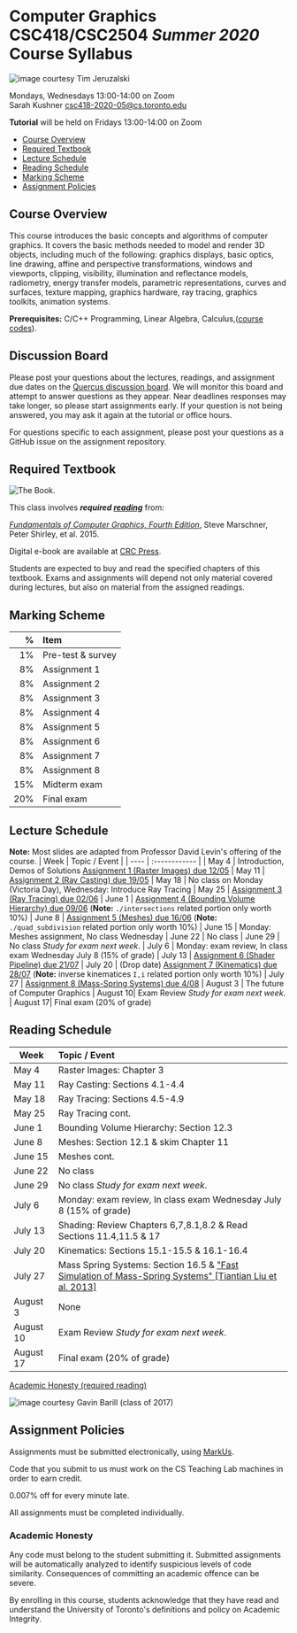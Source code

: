 # Computer Graphics CSC418/CSC2504 _Summer 2020_ <br> Course Syllabus

![_image courtesy Tim Jeruzalski_](images/bunny-rigid-body.gif)

Mondays, Wednesdays 13:00-14:00 on Zoom  
Sarah Kushner
csc418-2020-05@cs.toronto.edu  

**Tutorial** will be held on Fridays 13:00-14:00 on Zoom

- [Course Overview](#course-overview)
- [Required Textbook](#required-textbook)
- [Lecture Schedule](#lecture-schedule)
- [Reading Schedule](#reading-schedule)
- [Marking Scheme](#marking-scheme)
- [Assignment Policies](#assignment-policies)

## Course Overview

This course introduces the basic concepts and algorithms of computer graphics.
It covers the basic methods needed to model and render 3D objects, including
much of the following: graphics displays, basic optics, line drawing, affine and
perspective transformations, windows and viewports, clipping, visibility,
illumination and reflectance models, radiometry, energy transfer models,
parametric representations, curves and surfaces, texture mapping, graphics
hardware, ray tracing, graphics toolkits, animation systems.

**Prerequisites:** C/C++ Programming, Linear Algebra, Calculus,([course
codes](https://fas.calendar.utoronto.ca/course/csc418h1)).

## Discussion Board

Please post your questions about the lectures, readings, and assignment due dates on the
[Quercus discussion
board](https://q.utoronto.ca/courses/159857/discussion_topics). We will monitor
this board and attempt to answer questions as they appear. Near deadlines
responses may take longer, so please start assignments early. If your question
is not being answered, you may ask it again at the tutorial or office hours.

For questions specific to each assignment, please post your questions as a GitHub issue
on the assignment repository.

## Required Textbook

![The Book.](https://www.cs.cornell.edu/~srm/fcg4/K22616_cover-300.jpg)

This class involves  **_required [reading](https://en.wikipedia.org/wiki/Reading)_** from:

[_Fundamentals of Computer Graphics, Fourth
Edition_](https://www.cs.cornell.edu/~srm/fcg4/), Steve Marschner, Peter Shirley,
et al. 2015.

Digital e-book are available at [CRC
Press](https://www.crcpress.com/Fundamentals-of-Computer-Graphics-Fourth-Edition/Marschner-Shirley/p/book/9781482229394).

Students are expected to buy and read the specified chapters of this textbook.
Exams and assignments will depend not only material covered during lectures,
but also on material from the assigned readings.

## Marking Scheme

| % | Item |
| ----: | :-------------- |
| 1% | Pre-test & survey |
| 8% | Assignment 1 | 
| 8% | Assignment 2 | 
| 8% | Assignment 3 | 
| 8% | Assignment 4 | 
| 8% | Assignment 5 | 
| 8% | Assignment 6 | 
| 8% | Assignment 7 | 
| 8% | Assignment 8 | 
| 15% | Midterm exam |
| 20% | Final exam |

## Lecture Schedule
**Note:** Most slides are adapted from Professor David Levin's offering of the course.
| Week | Topic / Event |
| ---- | :------------ |
| May 4    | Introduction, Demos of Solutions [Assignment 1 (Raster Images) due 12/05](https://github.com/alecjacobson/computer-graphics-raster-images)
| May 11   | [Assignment 2 (Ray Casting) due 19/05](https://github.com/alecjacobson/computer-graphics-ray-casting)
| May 18   | No class on Monday (Victoria Day), Wednesday: Introduce Ray Tracing 
| May 25   | [Assignment 3 (Ray Tracing) due 02/06](https://github.com/alecjacobson/computer-graphics-ray-tracing) 
| June 1   | [Assignment 4 (Bounding Volume Hierarchy) due 09/06](https://github.com/alecjacobson/computer-graphics-bounding-volume-hierarchy) (**Note:** `./intersections` related portion only worth 10%)
| June 8   | [Assignment 5 (Meshes) due 16/06](https://github.com/alecjacobson/computer-graphics-meshes) (**Note:** `./quad_subdivision` related portion only worth 10%)
| June 15  | Monday: Meshes assignment, No class Wednesday
| June 22  | No class
| June 29  | No class _Study for exam next week_.
| July 6   | Monday: exam review, In class exam Wednesday July 8 (15% of grade)
| July 13  | [Assignment 6 (Shader Pipeline) due 21/07](https://github.com/alecjacobson/computer-graphics-shader-pipeline)
| July 20  | (Drop date) [Assignment 7 (Kinematics) due 28/07](https://github.com/alecjacobson/computer-graphics-kinematics) (**Note:** inverse kinematices `I,i` related portion only worth 10%)
| July 27  | [Assignment 8 (Mass-Spring Systems) due 4/08](https://github.com/alecjacobson/computer-graphics-mass-spring-systems)
| August 3 | The future of Computer Graphics
| August 10| Exam Review _Study for exam next week_.
| August 17| Final exam (20% of grade)

## Reading Schedule

| Week | Topic / Event |
| ---- | :------------ |
| May 4    | Raster Images: Chapter 3
| May 11   | Ray Casting: Sections 4.1-4.4
| May 18   | Ray Tracing: Sections 4.5-4.9
| May 25   | Ray Tracing cont.
| June 1   | Bounding Volume Hierarchy: Section 12.3
| June 8   | Meshes: Section 12.1 & skim Chapter 11
| June 15  | Meshes cont.
| June 22  | No class
| June 29  | No class _Study for exam next week_.
| July 6   | Monday: exam review, In class exam Wednesday July 8 (15% of grade)
| July 13  | Shading: Review Chapters 6,7,8.1,8.2 & Read Sections 11.4,11.5 & 17
| July 20  | Kinematics: Sections 15.1-15.5 & 16.1-16.4
| July 27  | Mass Spring Systems: Section 16.5 & ["Fast Simulation of Mass-Spring Systems" [Tiantian Liu et al. 2013]](http://graphics.berkeley.edu/papers/Liu-FSM-2013-11/Liu-FSM-2013-11.pdf)
| August 3 | None
| August 10| Exam Review _Study for exam next week_.
| August 17| Final exam (20% of grade)

[Academic Honesty (required reading)](#academichonesty)

![_image courtesy Gavin Barill (class of 2017)_](images/gavin-barill-snowglobe.jpg)

## Assignment Policies

Assignments must be submitted electronically, using [MarkUs](https://markus.teach.cs.toronto.edu/csc418-2020-05/).

Code that you submit to us must work on the CS Teaching Lab machines in order to earn credit.

0.007% off for every minute late.

All assignments must be completed individually.

### Academic Honesty

Any code must belong to the student submitting it. Submitted assignments will
be automatically analyzed to identify suspicious levels of code similarity.
Consequences of committing an academic offence can be severe.

By enrolling in this course, students acknowledge that they have read and understand the University of Toronto's definitions and policy on Academic Integrity. 
